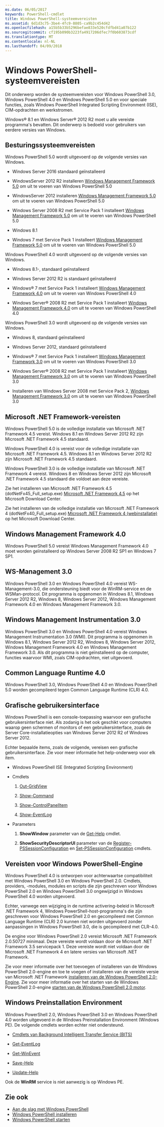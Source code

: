 ```yaml
---
ms.date: 06/05/2017
keywords: PowerShell-cmdlet
title: Windows PowerShell-systeemvereisten
ms.assetid: 6d1d3c75-3be4-4fc9-8805-ca9b2c454d42
ms.openlocfilehash: a15b5b33b5296befae833e520cfdfbd41a07b122
ms.sourcegitcommit: cf195b090b3223fa4917206dfec7f0b603873cdf
ms.translationtype: MT
ms.contentlocale: nl-NL
ms.lasthandoff: 04/09/2018
---
```

# <a name="windows-powershell-system-requirements"></a>Windows PowerShell-systeemvereisten
Dit onderwerp worden de systeemvereisten voor Windows PowerShell 3.0, Windows PowerShell 4.0 en Windows PowerShell 5.0 en voor speciale functies, zoals Windows PowerShell Integrated Scripting Environment (ISE), CIM-opdrachten en werkstromen.

Windows® 8.1 en Windows Server® 2012 R2 moet u alle vereiste programma's bevatten. Dit onderwerp is bedoeld voor gebruikers van eerdere versies van Windows.

## <a name="operating-system-requirements"></a>Besturingssysteemvereisten
Windows PowerShell 5.0 wordt uitgevoerd op de volgende versies van Windows.

- Windows Server 2016 standaard geïnstalleerd

- WindowsServer 2012 R2 installeren [Windows Management Framework 5.0](https://www.microsoft.com/en-us/download/details.aspx?id=50395) om uit te voeren van Windows PowerShell 5.0

- WindowsServer 2012 installeren [Windows Management Framework 5.0](https://www.microsoft.com/en-us/download/details.aspx?id=50395) om uit te voeren van Windows PowerShell 5.0

- Windows Server 2008 R2 met Service Pack 1 installeert [Windows Management Framework 5.0](https://www.microsoft.com/en-us/download/details.aspx?id=50395) om uit te voeren van Windows PowerShell 5.0

- Windows 8.1

- Windows 7 met Service Pack 1 installeert [Windows Management Framework 5.0](https://www.microsoft.com/en-us/download/details.aspx?id=50395) om uit te voeren van Windows PowerShell 5.0

Windows PowerShell 4.0 wordt uitgevoerd op de volgende versies van Windows.

- Windows 8.1-, standaard geïnstalleerd

- Windows Server 2012 R2 is standaard geïnstalleerd

- Windows® 7 met Service Pack 1 installeert [Windows Management Framework 4.0](https://www.microsoft.com/en-us/download/details.aspx?id=40855) om uit te voeren van Windows PowerShell 4.0

- Windows Server® 2008 R2 met Service Pack 1 installeert [Windows Management Framework 4.0](https://www.microsoft.com/en-us/download/details.aspx?id=40855) om uit te voeren van Windows PowerShell 4.0

Windows PowerShell 3.0 wordt uitgevoerd op de volgende versies van Windows.

- Windows 8, standaard geïnstalleerd

- Windows Server 2012, standaard geïnstalleerd

- Windows® 7 met Service Pack 1 installeert [Windows Management Framework 3.0](https://www.microsoft.com/en-us/download/details.aspx?id=34595) om uit te voeren van Windows PowerShell 3.0

- Windows Server® 2008 R2 met Service Pack 1 installeert [Windows Management Framework 3.0](https://www.microsoft.com/en-us/download/details.aspx?id=34595) om uit te voeren van Windows PowerShell 3.0

- Installeren van Windows Server 2008 met Service Pack 2, [Windows Management Framework 3.0](https://www.microsoft.com/en-us/download/details.aspx?id=34595) om uit te voeren van Windows PowerShell 3.0

## <a name="microsoft-net-framework-requirements"></a>Microsoft .NET Framework-vereisten
Windows PowerShell 5.0 is de volledige installatie van Microsoft .NET Framework 4.5 vereist. Windows 8.1 en Windows Server 2012 R2 zijn Microsoft .NET Framework 4.5 standaard.

Windows PowerShell 4.0 is vereist voor de volledige installatie van Microsoft .NET Framework 4.5. Windows 8.1 en Windows Server 2012 R2 zijn Microsoft .NET Framework 4.5 standaard.

Windows PowerShell 3.0 is de volledige installatie van Microsoft .NET Framework 4 vereist. Windows 8 en Windows Server 2012 zijn Microsoft .NET Framework 4.5 standaard die voldoet aan deze vereiste.

Zie het installeren van Microsoft .NET Framework 4.5 (dotNetFx45_Full_setup.exe) [Microsoft .NET Framework 4.5](http://go.microsoft.com/fwlink/?LinkID=242919) op het Microsoft Download Center.

Zie het installeren van de volledige installatie van Microsoft .NET Framework 4 (dotNetFx40_Full_setup.exe) [Microsoft .NET Framework 4 (webinstallatie)](http://go.microsoft.com/fwlink/?LinkID=212931) op het Microsoft Download Center.

## <a name="windows-management-framework-40"></a>Windows Management Framework 4.0
Windows PowerShell 5.0 vereist Windows Management Framework 4.0 moet worden geïnstalleerd op Windows Server 2008 R2 SP1 en Windows 7 SP1.

## <a name="ws-management-30"></a>WS-Management 3.0
Windows PowerShell 3.0 en Windows PowerShell 4.0 vereist WS-Management-3.0, die ondersteuning biedt voor de WinRM-service en de WSMan-protocol. Dit programma is opgenomen in Windows 8.1, Windows Server 2012 R2, Windows 8, Windows Server 2012, Windows Management Framework 4.0 en Windows Management Framework 3.0.

## <a name="windows-management-instrumentation-30"></a>Windows Management Instrumentation 3.0
Windows PowerShell 3.0 en Windows PowerShell 4.0 vereist Windows Management Instrumentation 3.0 (WMI). Dit programma is opgenomen in Windows 8.1, Windows Server 2012 R2, Windows 8, Windows Server 2012, Windows Management Framework 4.0 en Windows Management Framework 3.0. Als dit programma is niet geïnstalleerd op de computer, functies waarvoor WMI, zoals CIM-opdrachten, niet uitgevoerd.

## <a name="common-language-runtime-40"></a>Common Language Runtime 4.0
Windows PowerShell 3.0, Windows PowerShell 4.0 en Windows PowerShell 5.0 worden gecompileerd tegen Common Language Runtime (CLR) 4.0.

## <a name="graphical-user-interface-requirements"></a>Grafische gebruikersinterface
Windows PowerShell is een console-toepassing waarvoor een grafische gebruikersinterface niet. Als zodanig is het ook geschikt voor computers waarop geen schermen of monitors of een gebruikersinterface, zoals de Server Core-installatieopties van Windows Server 2012 R2 of Windows Server 2012.

Echter bepaalde items, zoals de volgende, vereisen een grafische gebruikersinterface. Zie voor meer informatie het help-onderwerp voor elk item.

- Windows PowerShell ISE (Integrated Scripting Environment)

- Cmdlets

    1.  [Out-GridView](https://docs.microsoft.com/en-us/powershell/module/microsoft.powershell.utility/out-gridview)

    2.  [Show-Command](https://docs.microsoft.com/en-us/powershell/module/Microsoft.PowerShell.Utility/Show-Command)

    3.  [Show-ControlPanelItem](https://docs.microsoft.com/en-us/powershell/module/Microsoft.PowerShell.Management/Show-ControlPanelItem)

    4.  [Show-EventLog](https://docs.microsoft.com/en-us/powershell/module/Microsoft.PowerShell.Management/Show-EventLog)

- Parameters

    1.  **ShowWindow** parameter van de [Get-Help](https://docs.microsoft.com/en-us/powershell/module/Microsoft.PowerShell.Core/Get-Help) cmdlet.

    2.  **ShowSecurityDescriptorUI** parameter van de [Register-PSSessionConfiguration](https://docs.microsoft.com/en-us/powershell/module/Microsoft.PowerShell.Core/Register-PSSessionConfiguration) en [Set-PSSessionConfiguration](https://docs.microsoft.com/en-us/powershell/module/Microsoft.PowerShell.Core/Set-PSSessionConfiguration) cmdlets.

## <a name="windows-powershell-engine-requirements"></a>Vereisten voor Windows PowerShell-Engine
Windows PowerShell 4.0 is ontworpen voor achterwaartse compatibiliteit met Windows PowerShell 3.0 en Windows PowerShell 2.0. Cmdlets, providers, -modules, modules en scripts die zijn geschreven voor Windows PowerShell 2.0 en Windows PowerShell 3.0 ongewijzigd in Windows PowerShell 4.0 worden uitgevoerd.

Echter, vanwege een wijziging in de runtime activering-beleid in Microsoft .NET Framework 4, Windows PowerShell-host-programma's die zijn geschreven voor Windows PowerShell 2.0 en gecompileerd met Common Language Runtime (CLR) 2.0 kunnen niet worden uitgevoerd zonder aanpassingen in Windows PowerShell 3.0, die is gecompileerd met CLR-4.0.

De engine voor Windows PowerShell 2.0 vereist Microsoft .NET Framework 2.0.50727 minimaal. Deze vereiste wordt voldaan door de Microsoft .NET Framework 3.5 servicepack 1. Deze vereiste wordt niet voldaan door de Microsoft .NET Framework 4 en latere versies van Microsoft .NET Framework.

Zie voor meer informatie over het toevoegen of installeren van de Windows PowerShell 2.0-engine en toe te voegen of installeren van de vereiste versie van Microsoft .NET Framework [installeren van de Windows PowerShell 2.0-Engine](Installing-the-Windows-PowerShell-2.0-Engine.md). Zie voor meer informatie over het starten van de Windows PowerShell 2.0-engine [starten van de Windows PowerShell 2.0 motor](Starting-the-Windows-PowerShell-2.0-Engine.md).

## <a name="windows-preinstallation-environment"></a>Windows Preinstallation Environment
Windows PowerShell 2.0, Windows PowerShell 3.0 en Windows PowerShell 4.0 worden uitgevoerd in de Windows Preinstallation Environment (Windows PE). De volgende cmdlets worden echter niet ondersteund.

- [Cmdlets van Background Intelligent Transfer Service (BITS)](http://go.microsoft.com/fwlink/?LinkId=257514)

- [Get-EventLog](https://docs.microsoft.com/en-us/powershell/module/Microsoft.PowerShell.Management/Get-EventLog)

- [Get-WinEvent](https://docs.microsoft.com/en-us/powershell/module/Microsoft.PowerShell.Diagnostics/Get-WinEvent)

- [Save-Help](https://docs.microsoft.com/en-us/powershell/module/Microsoft.PowerShell.Core/Save-Help)

- [Update-Help](https://docs.microsoft.com/en-us/powershell/module/Microsoft.PowerShell.Core/Update-Help)

Ook de **WinRM** service is niet aanwezig is op Windows PE.

## <a name="see-also"></a>Zie ook
- [Aan de slag met Windows PowerShell](../getting-started/Getting-Started-with-Windows-PowerShell.md)
- [Windows PowerShell installeren](Installing-Windows-PowerShell.md)
- [Windows PowerShell starten](Starting-Windows-PowerShell.md)